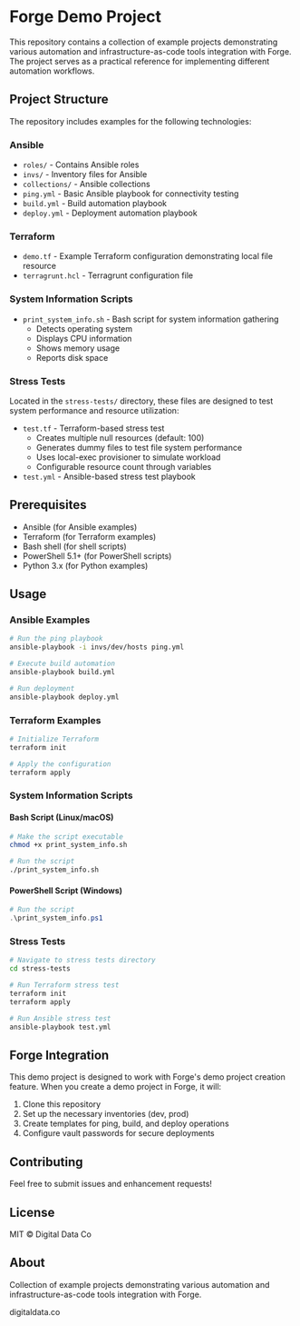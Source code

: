 # Forge Demo Project

This repository contains a collection of example projects demonstrating various automation and infrastructure-as-code tools integration with Forge. The project serves as a practical reference for implementing different automation workflows.

## Project Structure

The repository includes examples for the following technologies:

### Ansible

* `roles/` - Contains Ansible roles
* `invs/` - Inventory files for Ansible
* `collections/` - Ansible collections
* `ping.yml` - Basic Ansible playbook for connectivity testing
* `build.yml` - Build automation playbook
* `deploy.yml` - Deployment automation playbook

### Terraform

* `demo.tf` - Example Terraform configuration demonstrating local file resource
* `terragrunt.hcl` - Terragrunt configuration file

### System Information Scripts

* `print_system_info.sh` - Bash script for system information gathering  
   * Detects operating system  
   * Displays CPU information  
   * Shows memory usage  
   * Reports disk space

### Stress Tests

Located in the `stress-tests/` directory, these files are designed to test system performance and resource utilization:

* `test.tf` - Terraform-based stress test  
   * Creates multiple null resources (default: 100)  
   * Generates dummy files to test file system performance  
   * Uses local-exec provisioner to simulate workload  
   * Configurable resource count through variables
* `test.yml` - Ansible-based stress test playbook

## Prerequisites

* Ansible (for Ansible examples)
* Terraform (for Terraform examples)
* Bash shell (for shell scripts)
* PowerShell 5.1+ (for PowerShell scripts)
* Python 3.x (for Python examples)

## Usage

### Ansible Examples

```bash
# Run the ping playbook
ansible-playbook -i invs/dev/hosts ping.yml

# Execute build automation
ansible-playbook build.yml

# Run deployment
ansible-playbook deploy.yml
```

### Terraform Examples

```bash
# Initialize Terraform
terraform init

# Apply the configuration
terraform apply
```

### System Information Scripts

#### Bash Script (Linux/macOS)

```bash
# Make the script executable
chmod +x print_system_info.sh

# Run the script
./print_system_info.sh
```

#### PowerShell Script (Windows)

```powershell
# Run the script
.\print_system_info.ps1
```

### Stress Tests

```bash
# Navigate to stress tests directory
cd stress-tests

# Run Terraform stress test
terraform init
terraform apply

# Run Ansible stress test
ansible-playbook test.yml
```

## Forge Integration

This demo project is designed to work with Forge's demo project creation feature. When you create a demo project in Forge, it will:

1. Clone this repository
2. Set up the necessary inventories (dev, prod)
3. Create templates for ping, build, and deploy operations
4. Configure vault passwords for secure deployments

## Contributing

Feel free to submit issues and enhancement requests!

## License

MIT © Digital Data Co

## About

Collection of example projects demonstrating various automation and infrastructure-as-code tools integration with Forge.

digitaldata.co